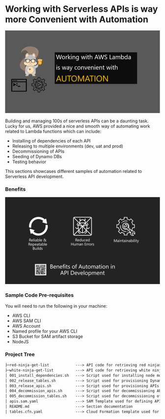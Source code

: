# Working with Serverless APIs is way more Convenient with Automation

![Banner](https://github.com/allanchua101/serverless-ninja/blob/master/docs/002-automation/Banner.png)

Building and managing 100s of serverless APIs can be a daunting task. Lucky for us, AWS provided a nice and smooth way of automating
work related to Lambda functions which can include:

- Installing of dependencies of each API
- Releasing to multiple environments (dev, uat and prod)
- Decommissioning of APIs
- Seeding of Dynamo DBs
- Testing behavior

This sections showcases different samples of automation related to Serverless API development.

### Benefits

![Benefits](https://github.com/allanchua101/serverless-ninja/blob/master/docs/002-automation/Benefits.png)

### Sample Code Pre-requisites

You will need to run the following in your machine:

- AWS CLI
- AWS SAM CLI
- AWS Account
- Named profile for your AWS CLI
- S3 Bucket for SAM artifact storage
- NodeJS

### Project Tree

```txt
├─red-ninja-get-list            ---> API code for retrieving red ninjas
├─white-ninja-get-list          ---> API code for retrieving white ninjas
│ 001_install_dependencies.sh   ---> Script used for installing node modules
│ 002_release_tables.sh         ---> Script used for provisioning DynamoDBs
│ 003_release_apis.sh           ---> Script used for provisioning APIs
│ 004_decommission_apis.sh      ---> Script used for decommissioning APIs
│ 005_decommission_tables.sh    ---> Script used for decommissioning of DynamoDBs
│ apis.sam.yaml                 ---> SAM Template used for defining API resources
│ README.md                     ---> Section documentation
│ tables.cfn.yaml               ---> Cloud Formation template used for defining DynamoDBs
```
